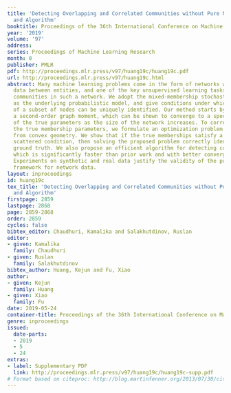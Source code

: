 ```yaml
---
title: 'Detecting Overlapping and Correlated Communities without Pure Nodes: Identifiability
  and Algorithm'
booktitle: Proceedings of the 36th International Conference on Machine Learning
year: '2019'
volume: '97'
address: 
series: Proceedings of Machine Learning Research
month: 0
publisher: PMLR
pdf: http://proceedings.mlr.press/v97/huang19c/huang19c.pdf
url: http://proceedings.mlr.press/v97/huang19c.html
abstract: Many machine learning problems come in the form of networks with relational
  data between entities, and one of the key unsupervised learning tasks is to detect
  communities in such a network. We adopt the mixed-membership stochastic blockmodel
  as the underlying probabilistic model, and give conditions under which the memberships
  of a subset of nodes can be uniquely identified. Our method starts by constructing
  a second-order graph moment, which can be shown to converge to a specific product
  of the true parameters as the size of the network increases. To correctly recover
  the true membership parameters, we formulate an optimization problem using insights
  from convex geometry. We show that if the true memberships satisfy a so-called sufficiently
  scattered condition, then solving the proposed problem correctly identifies the
  ground truth. We also propose an efficient algorithm for detecting communities,
  which is significantly faster than prior work and with better convergence properties.
  Experiments on synthetic and real data justify the validity of the proposed learning
  framework for network data.
layout: inproceedings
id: huang19c
tex_title: 'Detecting Overlapping and Correlated Communities without Pure Nodes: Identifiability
  and Algorithm'
firstpage: 2859
lastpage: 2868
page: 2859-2868
order: 2859
cycles: false
bibtex_editor: Chaudhuri, Kamalika and Salakhutdinov, Ruslan
editor:
- given: Kamalika
  family: Chaudhuri
- given: Ruslan
  family: Salakhutdinov
bibtex_author: Huang, Kejun and Fu, Xiao
author:
- given: Kejun
  family: Huang
- given: Xiao
  family: Fu
date: 2019-05-24
container-title: Proceedings of the 36th International Conference on Machine Learning
genre: inproceedings
issued:
  date-parts:
  - 2019
  - 5
  - 24
extras:
- label: Supplementary PDF
  link: http://proceedings.mlr.press/v97/huang19c/huang19c-supp.pdf
# Format based on citeproc: http://blog.martinfenner.org/2013/07/30/citeproc-yaml-for-bibliographies/
---
```

